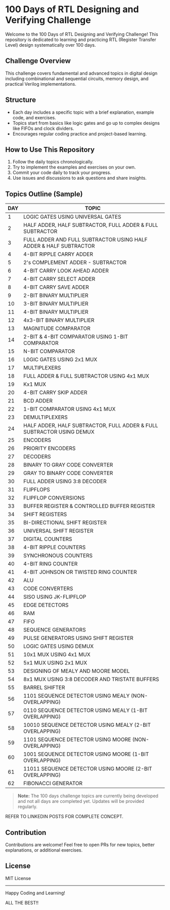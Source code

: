 # 100 Days of RTL Designing and Verifying Challenge 

Welcome to the 100 Days of RTL Designing and Verifying Challenge! This repository is dedicated to learning and practicing RTL (Register Transfer Level) design systematically over 100 days.

## Challenge Overview

This challenge covers fundamental and advanced topics in digital design including combinational and sequential circuits, memory design, and practical Verilog implementations.

## Structure

- Each day includes a specific topic with a brief explanation, example code, and exercises.
- Topics start from basics like logic gates and go up to complex designs like FIFOs and clock dividers.
- Encourages regular coding practice and project-based learning.

## How to Use This Repository

1. Follow the daily topics chronologically.
2. Try to implement the examples and exercises on your own.
3. Commit your code daily to track your progress.
4. Use issues and discussions to ask questions and share insights.

## Topics Outline (Sample)

| DAY | TOPIC                                                           
|-----|-----------------------------------------------------------------|
| 1   | LOGIC GATES USING UNIVERSAL GATES                               | 
| 2   | HALF ADDER, HALF SUBTRACTOR, FULL ADDER & FULL SUBTRACTOR       |
| 3   | FULL ADDER AND FULL SUBTRACTOR USING HALF ADDER & HALF SUBTRACTOR |
| 4   | 4-BIT RIPPLE CARRY ADDER  |
| 5   | 2's COMPLEMENT ADDER - SUBTRACTOR |
| 6   | 4-BIT CARRY LOOK AHEAD ADDER |
| 7   | 4-BIT CARRY SELECT ADDER  |
| 8   | 4-BIT CARRY SAVE ADDER  |
| 9   | 2-BIT BINARY MULTIPLIER  |
| 10  | 3-BIT BINARY MULTIPLIER  |
| 11  | 4-BIT BINARY MULTIPLIER  |
| 12  | 4x3-BIT BINARY MULTIPLIER  |
| 13  | MAGNITUDE COMPARATOR  |
| 14  | 2-BIT & 4-BIT COMPARATOR USING 1-BIT COMPARATOR  |
| 15  | N-BIT COMPARATOR  |
| 16  | L0GIC GATES USING 2x1 MUX  |
| 17  | MULTIPLEXERS
| 18  | FULL ADDER & FULL SUBTRACTOR USING 4x1 MUX  |
| 19  | Kx1 MUX  |
| 20  | 4-BIT CARRY SKIP ADDER  |
| 21  | BCD ADDER  |
| 22  | 1-BIT COMPARATOR USING 4x1 MUX  |
| 23  | DEMULTIPLEXERS  |
| 24  | HALF ADDER, HALF SUBTRACTOR, FULL ADDER & FULL SUBTRACTOR USING DEMUX  |
| 25  | ENCODERS  |
| 26  | PRIORITY ENCODERS  |
| 27  | DECODERS  |
| 28  | BINARY TO GRAY CODE CONVERTER  |
| 29  | GRAY TO BINARY CODE CONVERTER  |
| 30  | FULL ADDER USING 3:8 DECODER  |
| 31  | FLIPFLOPS  |
| 32  | FLIPFLOP CONVERSIONS  |
| 33  | BUFFER REGISTER & CONTROLLED BUFFER REGISTER  |
| 34  | SHIFT REGISTERS  |
| 35  | BI-DIRECTIONAL SHIFT REGISTER  |
| 36  | UNIVERSAL SHIFT REGISTER  |
| 37  | DIGITAL COUNTERS  |
| 38  | 4-BIT RIPPLE COUNTERS  |
| 39  | SYNCHRONOUS COUNTERS  |
| 40  | 4-BIT RING COUNTER  |
| 41  | 4-BIT JOHNSON OR TWISTED RING COUNTER  |
| 42  | ALU  |
| 43  | CODE CONVERTERS  |
| 44  | SISO USING JK-FLIPFLOP  |
| 45  | EDGE DETECTORS  |
| 46  | RAM  |
| 47  | FIFO  |
| 48  | SEQUENCE GENERATORS  |
| 49  | PULSE GENERATORS USING SHIFT REGISTER  |
| 50  | LOGIC GATES USING DEMUX  |
| 51  | 10x1 MUX USING 4x1 MUX  |
| 52  | 5x1 MUX USING 2x1 MUX  |
| 53  | DESIGNING OF MEALY AND MOORE MODEL  |
| 54  | 8x1 MUX USING 3:8 DECODER AND TRISTATE BUFFERS  |
| 55  | BARREL SHIFTER  |
| 56  | 1101 SEQUENCE DETECTOR USING MEALY (NON-OVERLAPPING)  |
| 57  | 0110 SEQUENCE DETECTOR USING MEALY (1-BIT OVERLAPPING)  |
| 58  | 10010 SEQUENCE DETECTOR USING MEALY (2-BIT OVERLAPPING)  |
| 59  | 1101 SEQUENCE DETECTOR USING MOORE (NON-OVERLAPPING)  |
| 60  | 1001 SEQUENCE DETECTOR USING MOORE (1-BIT OVERLAPPING)  |
| 61  | 11011 SEQUENCE DETECTOR USING MOORE (2-BIT OVERLAPPING)  |
| 62  | FIBONACCI GENERATOR  |

> **Note:** The 100 days challenge topics are currently being developed and not all days are completed yet. Updates will be provided regularly.

REFER TO LINKEDIN POSTS FOR COMPLETE CONCEPT.

## Contribution

Contributions are welcome! Feel free to open PRs for new topics, better explanations, or additional exercises.

## License

MIT License

---

Happy Coding and Learning!

ALL THE BEST!!
